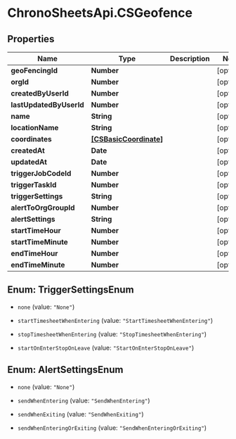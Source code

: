 # ChronoSheetsApi.CSGeofence

## Properties
Name | Type | Description | Notes
------------ | ------------- | ------------- | -------------
**geoFencingId** | **Number** |  | [optional] 
**orgId** | **Number** |  | [optional] 
**createdByUserId** | **Number** |  | [optional] 
**lastUpdatedByUserId** | **Number** |  | [optional] 
**name** | **String** |  | [optional] 
**locationName** | **String** |  | [optional] 
**coordinates** | [**[CSBasicCoordinate]**](CSBasicCoordinate.md) |  | [optional] 
**createdAt** | **Date** |  | [optional] 
**updatedAt** | **Date** |  | [optional] 
**triggerJobCodeId** | **Number** |  | [optional] 
**triggerTaskId** | **Number** |  | [optional] 
**triggerSettings** | **String** |  | [optional] 
**alertToOrgGroupId** | **Number** |  | [optional] 
**alertSettings** | **String** |  | [optional] 
**startTimeHour** | **Number** |  | [optional] 
**startTimeMinute** | **Number** |  | [optional] 
**endTimeHour** | **Number** |  | [optional] 
**endTimeMinute** | **Number** |  | [optional] 


<a name="TriggerSettingsEnum"></a>
## Enum: TriggerSettingsEnum


* `none` (value: `"None"`)

* `startTimesheetWhenEntering` (value: `"StartTimesheetWhenEntering"`)

* `stopTimesheetWhenEntering` (value: `"StopTimesheetWhenEntering"`)

* `startOnEnterStopOnLeave` (value: `"StartOnEnterStopOnLeave"`)




<a name="AlertSettingsEnum"></a>
## Enum: AlertSettingsEnum


* `none` (value: `"None"`)

* `sendWhenEntering` (value: `"SendWhenEntering"`)

* `sendWhenExiting` (value: `"SendWhenExiting"`)

* `sendWhenEnteringOrExiting` (value: `"SendWhenEnteringOrExiting"`)




